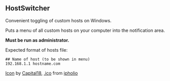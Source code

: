 ## HostSwitcher ##

Convenient toggling of custom hosts on Windows.

Puts a menu of all custom hosts on your computer into the notification area.

**Must be run as administrator.**

Expected format of hosts file:
	
	## Name of host (to be shown in menu)
	192.168.1.1 hostname.com


[Icon](http://capital18.deviantart.com/art/Capital-Icon-Suite-22951836 "Icon") by [Capital18](http://capital18.deviantart.com/ "Capital18"), [.ico](http://ipholio.deviantart.com/art/Capital-Icon-Suite-For-Windows-39645708 ".ico") from [ipholio](http://ipholio.deviantart.com/ "ipholio")

